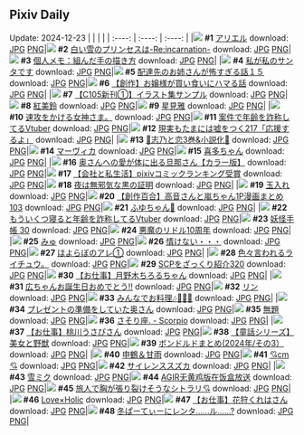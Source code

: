 ## Pixiv Daily
Update: 2024-12-23
|      |      |      |
| :----: | :----: | :----: |
|![](https://pixiv.microyu.workers.dev/c/240x480/img-master/img/2024/12/21/00/00/25/125368088_p0_master1200.jpg) **#1** [アリエル](https://www.pixiv.net/artworks/125368088) download: [JPG](https://pixiv.microyu.workers.dev/img-original/img/2024/12/21/00/00/25/125368088_p0.jpg) [PNG](https://pixiv.microyu.workers.dev/img-original/img/2024/12/21/00/00/25/125368088_p0.png)|![](https://pixiv.microyu.workers.dev/c/240x480/img-master/img/2024/12/21/10/58/42/125378897_p0_master1200.jpg) **#2** [白い雪のプリンセスは-Re:incarnation-](https://www.pixiv.net/artworks/125378897) download: [JPG](https://pixiv.microyu.workers.dev/img-original/img/2024/12/21/10/58/42/125378897_p0.jpg) [PNG](https://pixiv.microyu.workers.dev/img-original/img/2024/12/21/10/58/42/125378897_p0.png)|![](https://pixiv.microyu.workers.dev/c/240x480/img-master/img/2024/12/21/06/00/05/125374765_p0_master1200.jpg) **#3** [個人メモ：組んだ手の描き方](https://www.pixiv.net/artworks/125374765) download: [JPG](https://pixiv.microyu.workers.dev/img-original/img/2024/12/21/06/00/05/125374765_p0.jpg) [PNG](https://pixiv.microyu.workers.dev/img-original/img/2024/12/21/06/00/05/125374765_p0.png)|
|![](https://pixiv.microyu.workers.dev/c/240x480/img-master/img/2024/12/22/07/30/01/125408413_p0_master1200.jpg) **#4** [私が私のサンタです](https://www.pixiv.net/artworks/125408413) download: [JPG](https://pixiv.microyu.workers.dev/img-original/img/2024/12/22/07/30/01/125408413_p0.jpg) [PNG](https://pixiv.microyu.workers.dev/img-original/img/2024/12/22/07/30/01/125408413_p0.png)|![](https://pixiv.microyu.workers.dev/c/240x480/img-master/img/2024/12/21/17/25/18/125386833_p0_master1200.jpg) **#5** [配達先のお姉さんが怖すぎる話１５](https://www.pixiv.net/artworks/125386833) download: [JPG](https://pixiv.microyu.workers.dev/img-original/img/2024/12/21/17/25/18/125386833_p0.jpg) [PNG](https://pixiv.microyu.workers.dev/img-original/img/2024/12/21/17/25/18/125386833_p0.png)|![](https://pixiv.microyu.workers.dev/c/240x480/img-master/img/2024/12/22/07/42/49/125408558_p0_master1200.jpg) **#6** [【創作】お嬢様が買い食いにハマる話](https://www.pixiv.net/artworks/125408558) download: [JPG](https://pixiv.microyu.workers.dev/img-original/img/2024/12/22/07/42/49/125408558_p0.jpg) [PNG](https://pixiv.microyu.workers.dev/img-original/img/2024/12/22/07/42/49/125408558_p0.png)|
|![](https://pixiv.microyu.workers.dev/c/240x480/img-master/img/2024/12/21/20/20/57/125392185_p0_master1200.jpg) **#7** [【C105新刊①】イラスト集サンプル](https://www.pixiv.net/artworks/125392185) download: [JPG](https://pixiv.microyu.workers.dev/img-original/img/2024/12/21/20/20/57/125392185_p0.jpg) [PNG](https://pixiv.microyu.workers.dev/img-original/img/2024/12/21/20/20/57/125392185_p0.png)|![](https://pixiv.microyu.workers.dev/c/240x480/img-master/img/2024/12/21/01/19/03/125370902_p0_master1200.jpg) **#8** [紅美鈴](https://www.pixiv.net/artworks/125370902) download: [JPG](https://pixiv.microyu.workers.dev/img-original/img/2024/12/21/01/19/03/125370902_p0.jpg) [PNG](https://pixiv.microyu.workers.dev/img-original/img/2024/12/21/01/19/03/125370902_p0.png)|![](https://pixiv.microyu.workers.dev/c/240x480/img-master/img/2024/12/22/01/23/17/125403192_p0_master1200.jpg) **#9** [星見雅](https://www.pixiv.net/artworks/125403192) download: [JPG](https://pixiv.microyu.workers.dev/img-original/img/2024/12/22/01/23/17/125403192_p0.jpg) [PNG](https://pixiv.microyu.workers.dev/img-original/img/2024/12/22/01/23/17/125403192_p0.png)|
|![](https://pixiv.microyu.workers.dev/c/240x480/img-master/img/2024/12/21/10/19/24/125378249_p0_master1200.jpg) **#10** [速攻をかける女神さま。](https://www.pixiv.net/artworks/125378249) download: [JPG](https://pixiv.microyu.workers.dev/img-original/img/2024/12/21/10/19/24/125378249_p0.jpg) [PNG](https://pixiv.microyu.workers.dev/img-original/img/2024/12/21/10/19/24/125378249_p0.png)|![](https://pixiv.microyu.workers.dev/c/240x480/img-master/img/2024/12/21/21/19/24/125394265_p0_master1200.jpg) **#11** [案件で年齢を詐称してるVtuber](https://www.pixiv.net/artworks/125394265) download: [JPG](https://pixiv.microyu.workers.dev/img-original/img/2024/12/21/21/19/24/125394265_p0.jpg) [PNG](https://pixiv.microyu.workers.dev/img-original/img/2024/12/21/21/19/24/125394265_p0.png)|![](https://pixiv.microyu.workers.dev/c/240x480/img-master/img/2024/12/22/18/40/51/125422046_p0_master1200.jpg) **#12** [現実もたまには嘘をつく217「応援するよ」](https://www.pixiv.net/artworks/125422046) download: [JPG](https://pixiv.microyu.workers.dev/img-original/img/2024/12/22/18/40/51/125422046_p0.jpg) [PNG](https://pixiv.microyu.workers.dev/img-original/img/2024/12/22/18/40/51/125422046_p0.png)|
|![](https://pixiv.microyu.workers.dev/c/240x480/img-master/img/2024/12/22/00/09/17/125400864_p0_master1200.jpg) **#13** [🩵志乃と恋3巻&小説化🩷](https://www.pixiv.net/artworks/125400864) download: [JPG](https://pixiv.microyu.workers.dev/img-original/img/2024/12/22/00/09/17/125400864_p0.jpg) [PNG](https://pixiv.microyu.workers.dev/img-original/img/2024/12/22/00/09/17/125400864_p0.png)|![](https://pixiv.microyu.workers.dev/c/240x480/img-master/img/2024/12/21/17/30/20/125386970_p0_master1200.jpg) **#14** [マーヴィカ](https://www.pixiv.net/artworks/125386970) download: [JPG](https://pixiv.microyu.workers.dev/img-original/img/2024/12/21/17/30/20/125386970_p0.jpg) [PNG](https://pixiv.microyu.workers.dev/img-original/img/2024/12/21/17/30/20/125386970_p0.png)|![](https://pixiv.microyu.workers.dev/c/240x480/img-master/img/2024/12/21/00/03/44/125368496_p0_master1200.jpg) **#15** [喜多ちゃん](https://www.pixiv.net/artworks/125368496) download: [JPG](https://pixiv.microyu.workers.dev/img-original/img/2024/12/21/00/03/44/125368496_p0.jpg) [PNG](https://pixiv.microyu.workers.dev/img-original/img/2024/12/21/00/03/44/125368496_p0.png)|
|![](https://pixiv.microyu.workers.dev/c/240x480/img-master/img/2024/12/21/00/03/25/125368476_p0_master1200.jpg) **#16** [奥さんへの愛が体に出る旦那さん【カラー版】](https://www.pixiv.net/artworks/125368476) download: [JPG](https://pixiv.microyu.workers.dev/img-original/img/2024/12/21/00/03/25/125368476_p0.jpg) [PNG](https://pixiv.microyu.workers.dev/img-original/img/2024/12/21/00/03/25/125368476_p0.png)|![](https://pixiv.microyu.workers.dev/c/240x480/img-master/img/2024/12/21/15/15/18/125383967_p0_master1200.jpg) **#17** [【会社と私生活】pixivコミックランキング受賞](https://www.pixiv.net/artworks/125383967) download: [JPG](https://pixiv.microyu.workers.dev/img-original/img/2024/12/21/15/15/18/125383967_p0.jpg) [PNG](https://pixiv.microyu.workers.dev/img-original/img/2024/12/21/15/15/18/125383967_p0.png)|![](https://pixiv.microyu.workers.dev/c/240x480/img-master/img/2024/12/22/00/00/13/125400095_p0_master1200.jpg) **#18** [夜は無邪気な黒の証明](https://www.pixiv.net/artworks/125400095) download: [JPG](https://pixiv.microyu.workers.dev/img-original/img/2024/12/22/00/00/13/125400095_p0.jpg) [PNG](https://pixiv.microyu.workers.dev/img-original/img/2024/12/22/00/00/13/125400095_p0.png)|
|![](https://pixiv.microyu.workers.dev/c/240x480/img-master/img/2024/12/22/17/48/24/125421671_p0_master1200.jpg) **#19** [玉入れ](https://www.pixiv.net/artworks/125421671) download: [JPG](https://pixiv.microyu.workers.dev/img-original/img/2024/12/22/17/48/24/125421671_p0.jpg) [PNG](https://pixiv.microyu.workers.dev/img-original/img/2024/12/22/17/48/24/125421671_p0.png)|![](https://pixiv.microyu.workers.dev/c/240x480/img-master/img/2024/12/21/00/02/15/125368375_p0_master1200.jpg) **#20** [【創作百合】高音さんと嵐ちゃん1P漫画まとめ103](https://www.pixiv.net/artworks/125368375) download: [JPG](https://pixiv.microyu.workers.dev/img-original/img/2024/12/21/00/02/15/125368375_p0.jpg) [PNG](https://pixiv.microyu.workers.dev/img-original/img/2024/12/21/00/02/15/125368375_p0.png)|![](https://pixiv.microyu.workers.dev/c/240x480/img-master/img/2024/12/21/00/58/04/125370342_p0_master1200.jpg) **#21** [ふゆちゃん🛒](https://www.pixiv.net/artworks/125370342) download: [JPG](https://pixiv.microyu.workers.dev/img-original/img/2024/12/21/00/58/04/125370342_p0.jpg) [PNG](https://pixiv.microyu.workers.dev/img-original/img/2024/12/21/00/58/04/125370342_p0.png)|
|![](https://pixiv.microyu.workers.dev/c/240x480/img-master/img/2024/12/22/21/18/20/125429079_p0_master1200.jpg) **#22** [もういくつ寝ると年齢を詐称してるVtuber](https://www.pixiv.net/artworks/125429079) download: [JPG](https://pixiv.microyu.workers.dev/img-original/img/2024/12/22/21/18/20/125429079_p0.jpg) [PNG](https://pixiv.microyu.workers.dev/img-original/img/2024/12/22/21/18/20/125429079_p0.png)|![](https://pixiv.microyu.workers.dev/c/240x480/img-master/img/2024/12/21/00/03/25/125368475_p0_master1200.jpg) **#23** [妖怪手帳 30](https://www.pixiv.net/artworks/125368475) download: [JPG](https://pixiv.microyu.workers.dev/img-original/img/2024/12/21/00/03/25/125368475_p0.jpg) [PNG](https://pixiv.microyu.workers.dev/img-original/img/2024/12/21/00/03/25/125368475_p0.png)|![](https://pixiv.microyu.workers.dev/c/240x480/img-master/img/2024/12/22/10/08/48/125410848_p0_master1200.jpg) **#24** [悪魔のリドル10周年](https://www.pixiv.net/artworks/125410848) download: [JPG](https://pixiv.microyu.workers.dev/img-original/img/2024/12/22/10/08/48/125410848_p0.jpg) [PNG](https://pixiv.microyu.workers.dev/img-original/img/2024/12/22/10/08/48/125410848_p0.png)|
|![](https://pixiv.microyu.workers.dev/c/240x480/img-master/img/2024/12/22/01/24/59/125403242_p0_master1200.jpg) **#25** [みゅ](https://www.pixiv.net/artworks/125403242) download: [JPG](https://pixiv.microyu.workers.dev/img-original/img/2024/12/22/01/24/59/125403242_p0.jpg) [PNG](https://pixiv.microyu.workers.dev/img-original/img/2024/12/22/01/24/59/125403242_p0.png)|![](https://pixiv.microyu.workers.dev/c/240x480/img-master/img/2024/12/22/00/10/04/125400900_p0_master1200.jpg) **#26** [情けない・・・](https://www.pixiv.net/artworks/125400900) download: [JPG](https://pixiv.microyu.workers.dev/img-original/img/2024/12/22/00/10/04/125400900_p0.jpg) [PNG](https://pixiv.microyu.workers.dev/img-original/img/2024/12/22/00/10/04/125400900_p0.png)|![](https://pixiv.microyu.workers.dev/c/240x480/img-master/img/2024/12/22/00/20/45/125401298_p0_master1200.jpg) **#27** [ほよらぼのアレ①](https://www.pixiv.net/artworks/125401298) download: [JPG](https://pixiv.microyu.workers.dev/img-original/img/2024/12/22/00/20/45/125401298_p0.jpg) [PNG](https://pixiv.microyu.workers.dev/img-original/img/2024/12/22/00/20/45/125401298_p0.png)|
|![](https://pixiv.microyu.workers.dev/c/240x480/img-master/img/2024/12/23/07/19/54/125412580_p0_master1200.jpg) **#28** [色々言われるライチュウ。](https://www.pixiv.net/artworks/125412580) download: [JPG](https://pixiv.microyu.workers.dev/img-original/img/2024/12/23/07/19/54/125412580_p0.jpg) [PNG](https://pixiv.microyu.workers.dev/img-original/img/2024/12/23/07/19/54/125412580_p0.png)|![](https://pixiv.microyu.workers.dev/c/240x480/img-master/img/2024/12/21/21/00/27/125393529_p0_master1200.jpg) **#29** [SCPをざっくり紹介320](https://www.pixiv.net/artworks/125393529) download: [JPG](https://pixiv.microyu.workers.dev/img-original/img/2024/12/21/21/00/27/125393529_p0.jpg) [PNG](https://pixiv.microyu.workers.dev/img-original/img/2024/12/21/21/00/27/125393529_p0.png)|![](https://pixiv.microyu.workers.dev/c/240x480/img-master/img/2024/12/21/21/52/56/125395434_p0_master1200.jpg) **#30** [【お仕事】月野木ちろるちゃん](https://www.pixiv.net/artworks/125395434) download: [JPG](https://pixiv.microyu.workers.dev/img-original/img/2024/12/21/21/52/56/125395434_p0.jpg) [PNG](https://pixiv.microyu.workers.dev/img-original/img/2024/12/21/21/52/56/125395434_p0.png)|
|![](https://pixiv.microyu.workers.dev/c/240x480/img-master/img/2024/12/21/15/39/33/125384505_p0_master1200.jpg) **#31** [広ちゃんお誕生日おめでとう‼︎](https://www.pixiv.net/artworks/125384505) download: [JPG](https://pixiv.microyu.workers.dev/img-original/img/2024/12/21/15/39/33/125384505_p0.jpg) [PNG](https://pixiv.microyu.workers.dev/img-original/img/2024/12/21/15/39/33/125384505_p0.png)|![](https://pixiv.microyu.workers.dev/c/240x480/img-master/img/2024/12/22/00/00/33/125400170_p0_master1200.jpg) **#32** [リン](https://www.pixiv.net/artworks/125400170) download: [JPG](https://pixiv.microyu.workers.dev/img-original/img/2024/12/22/00/00/33/125400170_p0.jpg) [PNG](https://pixiv.microyu.workers.dev/img-original/img/2024/12/22/00/00/33/125400170_p0.png)|![](https://pixiv.microyu.workers.dev/c/240x480/img-master/img/2024/12/22/17/55/24/125421860_p0_master1200.jpg) **#33** [みんなでお料理🎶🎂🎄🎅](https://www.pixiv.net/artworks/125421860) download: [JPG](https://pixiv.microyu.workers.dev/img-original/img/2024/12/22/17/55/24/125421860_p0.jpg) [PNG](https://pixiv.microyu.workers.dev/img-original/img/2024/12/22/17/55/24/125421860_p0.png)|
|![](https://pixiv.microyu.workers.dev/c/240x480/img-master/img/2024/12/22/00/15/39/125400719_p0_master1200.jpg) **#34** [プレゼントの準備をしていた奥さん](https://www.pixiv.net/artworks/125400719) download: [JPG](https://pixiv.microyu.workers.dev/img-original/img/2024/12/22/00/15/39/125400719_p0.jpg) [PNG](https://pixiv.microyu.workers.dev/img-original/img/2024/12/22/00/15/39/125400719_p0.png)|![](https://pixiv.microyu.workers.dev/c/240x480/img-master/img/2024/12/22/21/23/43/125429272_p0_master1200.jpg) **#35** [無題](https://www.pixiv.net/artworks/125429272) download: [JPG](https://pixiv.microyu.workers.dev/img-original/img/2024/12/22/21/23/43/125429272_p0.jpg) [PNG](https://pixiv.microyu.workers.dev/img-original/img/2024/12/22/21/23/43/125429272_p0.png)|![](https://pixiv.microyu.workers.dev/c/240x480/img-master/img/2024/12/21/19/07/41/125389935_p0_master1200.jpg) **#36** [さそり座. - Scorpio](https://www.pixiv.net/artworks/125389935) download: [JPG](https://pixiv.microyu.workers.dev/img-original/img/2024/12/21/19/07/41/125389935_p0.jpg) [PNG](https://pixiv.microyu.workers.dev/img-original/img/2024/12/21/19/07/41/125389935_p0.png)|
|![](https://pixiv.microyu.workers.dev/c/240x480/img-master/img/2024/12/21/20/48/30/125393077_p0_master1200.jpg) **#37** [【お仕事】桃川うさぴさん](https://www.pixiv.net/artworks/125393077) download: [JPG](https://pixiv.microyu.workers.dev/img-original/img/2024/12/21/20/48/30/125393077_p0.jpg) [PNG](https://pixiv.microyu.workers.dev/img-original/img/2024/12/21/20/48/30/125393077_p0.png)|![](https://pixiv.microyu.workers.dev/c/240x480/img-master/img/2024/12/21/09/35/32/125377548_p0_master1200.jpg) **#38** [【童話シリーズ】美女と野獣](https://www.pixiv.net/artworks/125377548) download: [JPG](https://pixiv.microyu.workers.dev/img-original/img/2024/12/21/09/35/32/125377548_p0.jpg) [PNG](https://pixiv.microyu.workers.dev/img-original/img/2024/12/21/09/35/32/125377548_p0.png)|![](https://pixiv.microyu.workers.dev/c/240x480/img-master/img/2024/12/22/11/59/03/125413021_p0_master1200.jpg) **#39** [ボンドルドまとめ(2024年/その3）](https://www.pixiv.net/artworks/125413021) download: [JPG](https://pixiv.microyu.workers.dev/img-original/img/2024/12/22/11/59/03/125413021_p0.jpg) [PNG](https://pixiv.microyu.workers.dev/img-original/img/2024/12/22/11/59/03/125413021_p0.png)|
|![](https://pixiv.microyu.workers.dev/c/240x480/img-master/img/2024/12/21/19/30/02/125390558_p0_master1200.jpg) **#40** [申鶴＆甘雨](https://www.pixiv.net/artworks/125390558) download: [JPG](https://pixiv.microyu.workers.dev/img-original/img/2024/12/21/19/30/02/125390558_p0.jpg) [PNG](https://pixiv.microyu.workers.dev/img-original/img/2024/12/21/19/30/02/125390558_p0.png)|![](https://pixiv.microyu.workers.dev/c/240x480/img-master/img/2024/12/21/21/22/48/125394383_p0_master1200.jpg) **#41** [💘cm💘](https://www.pixiv.net/artworks/125394383) download: [JPG](https://pixiv.microyu.workers.dev/img-original/img/2024/12/21/21/22/48/125394383_p0.jpg) [PNG](https://pixiv.microyu.workers.dev/img-original/img/2024/12/21/21/22/48/125394383_p0.png)|![](https://pixiv.microyu.workers.dev/c/240x480/img-master/img/2024/12/21/00/00/36/125368147_p0_master1200.jpg) **#42** [サイレンススズカ](https://www.pixiv.net/artworks/125368147) download: [JPG](https://pixiv.microyu.workers.dev/img-original/img/2024/12/21/00/00/36/125368147_p0.jpg) [PNG](https://pixiv.microyu.workers.dev/img-original/img/2024/12/21/00/00/36/125368147_p0.png)|
|![](https://pixiv.microyu.workers.dev/c/240x480/img-master/img/2024/12/22/14/29/26/125416625_p0_master1200.jpg) **#43** [雪ミク](https://www.pixiv.net/artworks/125416625) download: [JPG](https://pixiv.microyu.workers.dev/img-original/img/2024/12/22/14/29/26/125416625_p0.jpg) [PNG](https://pixiv.microyu.workers.dev/img-original/img/2024/12/22/14/29/26/125416625_p0.png)|![](https://pixiv.microyu.workers.dev/c/240x480/img-master/img/2024/12/21/01/52/33/125371646_p0_master1200.jpg) **#44** [AGIR无黄鸡版在饭盒放送](https://www.pixiv.net/artworks/125371646) download: [JPG](https://pixiv.microyu.workers.dev/img-original/img/2024/12/21/01/52/33/125371646_p0.jpg) [PNG](https://pixiv.microyu.workers.dev/img-original/img/2024/12/21/01/52/33/125371646_p0.png)|![](https://pixiv.microyu.workers.dev/c/240x480/img-master/img/2024/12/21/18/11/20/125388217_p0_master1200.jpg) **#45** [旅人で胸が張り裂けそうなシトラリ💘](https://www.pixiv.net/artworks/125388217) download: [JPG](https://pixiv.microyu.workers.dev/img-original/img/2024/12/21/18/11/20/125388217_p0.jpg) [PNG](https://pixiv.microyu.workers.dev/img-original/img/2024/12/21/18/11/20/125388217_p0.png)|
|![](https://pixiv.microyu.workers.dev/c/240x480/img-master/img/2024/12/21/02/43/29/125372538_p0_master1200.jpg) **#46** [Love×Holic](https://www.pixiv.net/artworks/125372538) download: [JPG](https://pixiv.microyu.workers.dev/img-original/img/2024/12/21/02/43/29/125372538_p0.jpg) [PNG](https://pixiv.microyu.workers.dev/img-original/img/2024/12/21/02/43/29/125372538_p0.png)|![](https://pixiv.microyu.workers.dev/c/240x480/img-master/img/2024/12/21/21/50/13/125395343_p0_master1200.jpg) **#47** [【お仕事】花狩くれはさん](https://www.pixiv.net/artworks/125395343) download: [JPG](https://pixiv.microyu.workers.dev/img-original/img/2024/12/21/21/50/13/125395343_p0.jpg) [PNG](https://pixiv.microyu.workers.dev/img-original/img/2024/12/21/21/50/13/125395343_p0.png)|![](https://pixiv.microyu.workers.dev/c/240x480/img-master/img/2024/12/21/14/44/19/125383293_p0_master1200.jpg) **#48** [冬ぱーてぃーにレンタ……ル……?](https://www.pixiv.net/artworks/125383293) download: [JPG](https://pixiv.microyu.workers.dev/img-original/img/2024/12/21/14/44/19/125383293_p0.jpg) [PNG](https://pixiv.microyu.workers.dev/img-original/img/2024/12/21/14/44/19/125383293_p0.png)|
